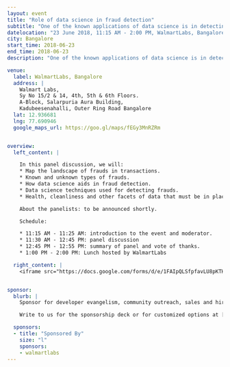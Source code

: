 ```yaml
---
layout: event
title: "Role of data science in fraud detection"
subtitle: "One of the known applications of data science is in detecting frauds. How does this work in practice?"
datelocation: "23 June 2018, 11:15 AM - 2:00 PM, WalmartLabs, Bangalore"
city: Bangalore
start_time: 2018-06-23
end_time: 2018-06-23
description: "One of the known applications of data science is in detecting frauds. How does this work in practice? "

venue:
  label: WalmartLabs, Bangalore
  address: |
    Walmart Labs,
    Sy No 15/2 & 14, 4th, 5th & 6th Floors.
    A-Block, Salarpuria Aura Building,
    Kadubeesenahalli, Outer Ring Road Bangalore
  lat: 12.936681
  lng: 77.690946
  google_maps_url: https://goo.gl/maps/fEGy3MnRZRm


overview:
  left_content: |

    In this panel discussion, we will:
    * Map the landscape of frauds in transactions. 
    * Known and unknown types of frauds. 
    * How data science aids in fraud detection.
    * Data science techniques used for detecting frauds. 
    * Health, cleanliness and other facets of data that must be in place for carrying leveraging data science for fraud detection.

    About the panelists: to be announced shortly.

    Schedule:

    * 11:15 AM - 11:25 AM: introduction to the event and moderator.
    * 11:30 AM - 12:45 PM: panel discussion
    * 12:45 PM - 12:55 PM: summary of panel and vote of thanks. 
    * 1:00 PM - 2:00 PM: Lunch hosted by WalmartLabs

  right_content: |
    <iframe src="https://docs.google.com/forms/d/e/1FAIpQLSfpfavLU8pKTHQ1fyP7YXixHkP9WOtlPBjWdXtjRlmGpihAJw/viewform?embedded=true" frameborder="0" marginheight="0" marginwidth="0" style="width:100%; height:45rem;">Loading...</iframe>


sponsor:
  blurb: |
    Sponsor for developer evangelism, community outreach, sales and hiring.

    Write to us for the sponsorship deck or for customized options at [info@hasgeek.com](mailto:info@hasgeek.com) 

  sponsors:
  - title: "Sponsored By"
    size: "l"
    sponsors:
    - walmartlabs
---
```

